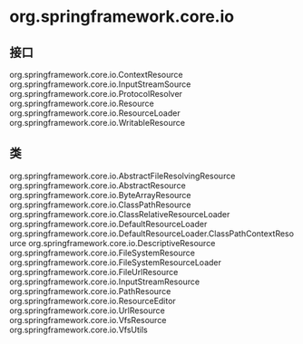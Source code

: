 # org.springframework.core.io

## 接口

org.springframework.core.io.ContextResource
org.springframework.core.io.InputStreamSource
org.springframework.core.io.ProtocolResolver
org.springframework.core.io.Resource
org.springframework.core.io.ResourceLoader
org.springframework.core.io.WritableResource

## 类

org.springframework.core.io.AbstractFileResolvingResource
org.springframework.core.io.AbstractResource
org.springframework.core.io.ByteArrayResource
org.springframework.core.io.ClassPathResource
org.springframework.core.io.ClassRelativeResourceLoader
org.springframework.core.io.DefaultResourceLoader
org.springframework.core.io.DefaultResourceLoader.ClassPathContextResource
org.springframework.core.io.DescriptiveResource
org.springframework.core.io.FileSystemResource
org.springframework.core.io.FileSystemResourceLoader
org.springframework.core.io.FileUrlResource
org.springframework.core.io.InputStreamResource
org.springframework.core.io.PathResource
org.springframework.core.io.ResourceEditor
org.springframework.core.io.UrlResource
org.springframework.core.io.VfsResource
org.springframework.core.io.VfsUtils





